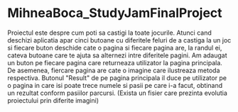 # MihneaBoca_StudyJamFinalProject
Proiectul este despre cum poti sa castigi la toate jocurile. Atunci cand deschizi aplicatia apar cinci butoane cu diferitele feluri de a castiga la un joc si fiecare buton deschide cate o pagina si fiecare pagina are, la randul ei, cateva butoane care te ajuta sa alternezi intre diferitele pagini. Am adaugat un buton pe fiecare pagina care returneaza utilizator la pagina principala. De asemenea, fiercare pagina are cate o imagine care ilustreaza metoda respectiva. Butonul "Result" de pe pagina principala il duce pe utilizator pe o pagina in care isi poate trece numele si pasii pe care i-a facut, obtinand un rezultat conform pasiilor parcursi. (Exista un fisier care prezinta evolutia proiectului prin diferite imagini)
